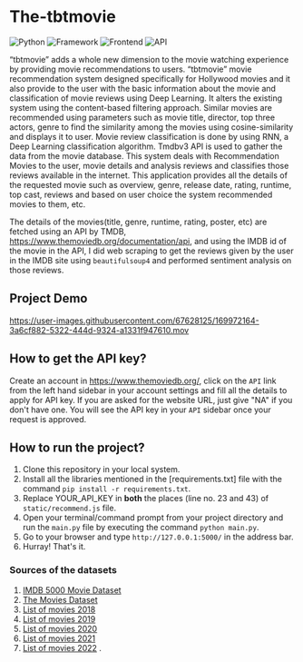 # The-tbtmovie 

![Python](https://img.shields.io/badge/Python-3.9-blueviolet)
![Framework](https://img.shields.io/badge/Framework-Flask-red)
![Frontend](https://img.shields.io/badge/Frontend-HTML/CSS/JS-green)
![API](https://img.shields.io/badge/API-TMDB-fcba03)

“tbtmovie” adds a whole new dimension to the movie watching experience by providing movie recommendations to users. “tbtmovie” movie recommendation system designed specifically for Hollywood movies and it also provide to the user with the basic information about the movie and classification of movie reviews using Deep Learning. It alters the existing system using the content-based filtering approach. Similar movies are recommended using parameters such as movie title, director, top three actors, genre to find the similarity among the movies using cosine-similarity and displays it to user. Movie review classification is done by using RNN, a Deep Learning classification algorithm. Tmdbv3 API is used to gather the data from the movie database. 
This system deals with Recommendation Movies to the user, movie details and analysis reviews and classifies those reviews available in the internet. 
This application provides all the details of the requested movie such as overview, genre, release date, rating, runtime, top cast, reviews and based on user choice the system recommended movies to them, etc.

The details of the movies(title, genre, runtime, rating, poster, etc) are fetched using an API by TMDB, https://www.themoviedb.org/documentation/api, and using the IMDB id of the movie in the API, I did web scraping to get the reviews given by the user in the IMDB site using `beautifulsoup4` and performed sentiment analysis on those reviews.

## Project Demo


https://user-images.githubusercontent.com/67628125/169972164-3a6cf882-5322-444d-9324-a1331f947610.mov



## How to get the API key?

Create an account in https://www.themoviedb.org/, click on the `API` link from the left hand sidebar in your account settings and fill all the details to apply for API key. If you are asked for the website URL, just give "NA" if you don't have one. You will see the API key in your `API` sidebar once your request is approved.

## How to run the project?

1. Clone this repository in your local system.
2. Install all the libraries mentioned in the [requirements.txt] file with the command `pip install -r requirements.txt`.
3. Replace YOUR_API_KEY in **both** the places (line no. 23 and 43) of `static/recommend.js` file.
4. Open your terminal/command prompt from your project directory and run the `main.py` file by executing the command `python main.py`.
5. Go to your browser and type `http://127.0.0.1:5000/` in the address bar.
6. Hurray! That's it.

### Sources of the datasets 

1. [IMDB 5000 Movie Dataset](https://www.kaggle.com/carolzhangdc/imdb-5000-movie-dataset)
2. [The Movies Dataset](https://www.kaggle.com/rounakbanik/the-movies-dataset)
3. [List of movies 2018](https://en.wikipedia.org/wiki/List_of_American_films_of_2018)
4. [List of movies 2019](https://en.wikipedia.org/wiki/List_of_American_films_of_2019)
5. [List of movies 2020](https://en.wikipedia.org/wiki/List_of_American_films_of_2020)
6. [List of movies 2021](https://en.wikipedia.org/wiki/List_of_American_films_of_2021)
7. [List of movies 2022](https://en.wikipedia.org/wiki/List_of_American_films_of_2022)
.
